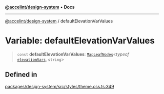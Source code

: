 [**@accelint/design-system**](../README.md) • **Docs**

***

[@accelint/design-system](../README.md) / defaultElevationVarValues

# Variable: defaultElevationVarValues

> `const` **defaultElevationVarValues**: [`MapLeafNodes`](../type-aliases/MapLeafNodes.md)\<*typeof* [`elevationVars`](elevationVars.md), `string`\>

## Defined in

[packages/design-system/src/styles/theme.css.ts:349](https://github.com/gohypergiant/standard-toolkit/blob/258694cea8ed8bbd956b3cf5da47c2c9debcf127/packages/design-system/src/styles/theme.css.ts#L349)
